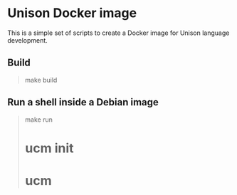 # Unison Docker image

This is a simple set of scripts to create a Docker image for Unison language development.

## Build

> make build

## Run a shell inside a Debian image

> make run
> # ucm init
> # ucm
